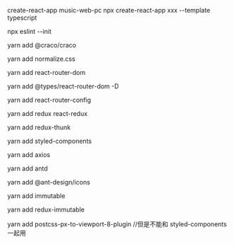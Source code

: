 <!--
 * @Author: caizhihao
 * @Date: 2023-02-10 15:43:24
 * @LastEditors: caizhihao 177745994@qq.com
 * @LastEditTime: 2023-05-24 19:49:37
 * @FilePath: \react\code\react项目初始化.md
 * @Description:
 *
-->

create-react-app music-web-pc
npx create-react-app xxx --template typescript

npx eslint --init

yarn add @craco/craco

yarn add normalize.css

yarn add react-router-dom

yarn add @types/react-router-dom -D

yarn add react-router-config

yarn add redux react-redux

yarn add redux-thunk

yarn add styled-components

yarn add axios

yarn add antd

yarn add @ant-design/icons

yarn add immutable

yarn add redux-immutable

yarn add postcss-px-to-viewport-8-plugin //但是不能和 styled-components 一起用
